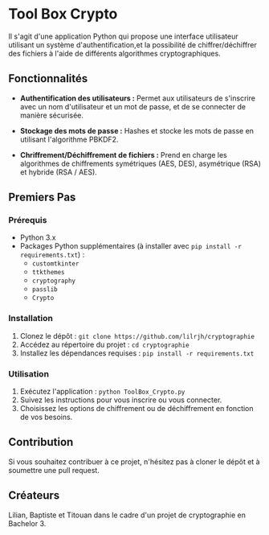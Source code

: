 # Tool Box Crypto

Il s'agit d'une application Python qui propose une interface utilisateur utilisant un système d'authentification,et la possibilité de chiffrer/déchiffrer des fichiers à l'aide de différents algorithmes cryptographiques.

## Fonctionnalités

- **Authentification des utilisateurs :** Permet aux utilisateurs de s'inscrire avec un nom d'utilisateur et un mot de passe, et de se connecter de manière sécurisée.

- **Stockage des mots de passe :** Hashes et stocke les mots de passe en utilisant l'algorithme PBKDF2.

- **Chriffrement/Déchiffrement de fichiers :** Prend en charge les algorithmes de chiffrements symétriques (AES, DES), asymétrique (RSA) et hybride (RSA / AES).

## Premiers Pas

### Prérequis

- Python 3.x
- Packages Python supplémentaires (à installer avec `pip install -r requirements.txt`) :
  - `customtkinter`
  - `ttkthemes`
  - `cryptography`
  - `passlib`
  - `Crypto`

### Installation

1. Clonez le dépôt : `git clone https://github.com/lilrjh/cryptographie`
2. Accédez au répertoire du projet : `cd cryptographie`
3. Installez les dépendances requises : `pip install -r requirements.txt`

### Utilisation

1. Exécutez l'application : `python ToolBox_Crypto.py`
2. Suivez les instructions pour vous inscrire ou vous connecter.
3. Choisissez les options de chiffrement ou de déchiffrement en fonction de vos besoins.

## Contribution

Si vous souhaitez contribuer à ce projet, n'hésitez pas à cloner le dépôt et à soumettre une pull request.

## Créateurs
Lilian, Baptiste et Titouan dans le cadre d'un projet de cryptographie en Bachelor 3.
